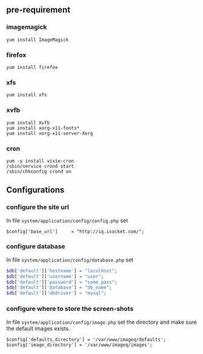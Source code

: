 ## pre-requirement

### imagemagick

    yum install ImageMagick

### firefox

    yum install firefox

### xfs
   
    yum install xfs

### xvfb
    
    yum install Xvfb
    yum install xorg-x11-fonts*
    yum install xorg-x11-server-Xorg

### cron

    yum -y install vixie-cron
    /sbin/service crond start
    /sbin/chkconfig crond on

## Configurations

### configure the site url

In file `system/application/config/config.php` set 

    $config['base_url']     = "http://iq.isocket.com/";

### configure database 

In file `system/application/config/database.php` set

   ```php
$db['default']['hostname'] = "localhost";
$db['default']['username'] = "user";
$db['default']['password'] = "some_pass";
$db['default']['database'] = "db_name";
$db['default']['dbdriver'] = "mysql";
   ```

### configure where to store the screen-shots

In file `system/application/config/image.php` set the directory and make sure the default images exists.

    $config['defaults_directory'] = '/var/www/imageq/defaults';
    $config['image_directory'] = '/var/www/imageq/images';
